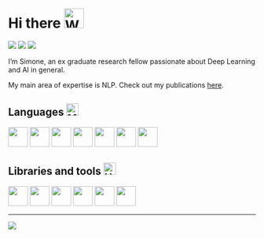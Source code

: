 # Hi there <img src="https://raw.githubusercontent.com/Tarikul-Islam-Anik/Animated-Fluent-Emojis/master/Emojis/Hand%20gestures/Waving%20Hand.png" alt="Waving Hand" width="40" height="40" />


[![](https://img.shields.io/badge/Google%20Scholar-4285F4?style=for-the-badge&logo=google-scholar&logoColor=white)](https://scholar.google.com/citations?user=uA9V13IAAAAJ&hl=it) [![](https://img.shields.io/badge/LinkedIn-0077B5?style=for-the-badge&logo=linkedin&logoColor=white)](https://www.linkedin.com/in/simonescaboro/) [![](https://img.shields.io/badge/website-000000?style=for-the-badge&logo=About.me&logoColor=white)](https://scabo.ro)

I’m Simone, an ex graduate research fellow passionate about Deep Learning and AI in general.

My main area of expertise is NLP. Check out my publications [here](https://scholar.google.com/citations?user=uA9V13IAAAAJ&hl=it).

## Languages <img src="https://raw.githubusercontent.com/Tarikul-Islam-Anik/Animated-Fluent-Emojis/master/Emojis/People/Man%20Technologist.png" alt="Man Technologist" width="25" height="25" />

<img height=40 src="https://cdn.jsdelivr.net/gh/devicons/devicon/icons/python/python-original.svg"/> <img height=40 src="https://cdn.jsdelivr.net/gh/devicons/devicon/icons/cplusplus/cplusplus-original.svg"/> <img height=40 src="https://cdn.jsdelivr.net/gh/devicons/devicon/icons/csharp/csharp-original.svg"/> <img height=40 src="https://cdn.jsdelivr.net/gh/devicons/devicon/icons/scala/scala-original.svg"/> <img height=40 src="https://cdn.jsdelivr.net/gh/devicons/devicon/icons/julia/julia-original-wordmark.svg"/> <img height=40 src="https://cdn.jsdelivr.net/gh/devicons/devicon/icons/haskell/haskell-original.svg"/> <img height=40 src="https://cdn.jsdelivr.net/gh/devicons/devicon/icons/c/c-original.svg"/> 

## Libraries and tools <img src="https://raw.githubusercontent.com/Tarikul-Islam-Anik/Animated-Fluent-Emojis/master/Emojis/Objects/Hammer%20and%20Wrench.png" alt="Hammer and Wrench" width="25" height="25" />

<img height=40 src="https://cdn.jsdelivr.net/gh/devicons/devicon/icons/pytorch/pytorch-original.svg"/> <img height=40 src="https://cdn.jsdelivr.net/gh/devicons/devicon/icons/pandas/pandas-original.svg"/>  <img height=40 src="https://cdn.jsdelivr.net/gh/devicons/devicon/icons/flask/flask-original.svg"/> <img height=40 src="https://cdn.jsdelivr.net/gh/devicons/devicon/icons/bash/bash-original.svg"/> <img height=40 src="https://cdn.jsdelivr.net/gh/devicons/devicon/icons/docker/docker-original.svg"/> <img height=40 src="https://cdn.jsdelivr.net/gh/devicons/devicon/icons/jupyter/jupyter-original.svg"/>

---

<img src="https://github-readme-stats.vercel.app/api/top-langs?username=simonescaboro&layout=compact"/>
